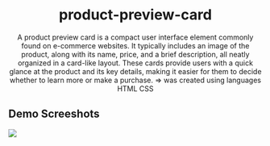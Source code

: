 <h1 align="center">product-preview-card</h1>
<p align="center">A product preview card is a compact user interface element commonly found on e-commerce websites. It typically includes an image of the product, along with its name, price, and a brief description, all neatly organized in a card-like layout. These cards provide users with a quick glance at the product and its key details, making it easier for them to decide whether to learn more or make a purchase. => was created using languages HTML CSS</p>

<h2>Demo Screeshots</h2>
<img src="https://github.com/the-artist-web/product-preview-card/assets/162612001/291f87f7-9335-47b6-9a14-773b8e414e3d">
